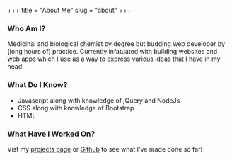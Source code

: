 +++
title = "About Me"
slug = "about"
+++


### Who Am I?

Medicinal and biological chemist by degree but budding web developer by (long hours of) practice. Currently infatuated with building websites and web apps which I use as a way to express various ideas that I have in my head.

### What Do I Know?

- Javascript along with knowledge of jQuery and NodeJs
- CSS along with knowledge of Bootstrap
- HTML

### What Have I Worked On?

Vist my [projects page](/projects/) or [Github](https://github.com/wingraptor) to see what I've made done so far!
